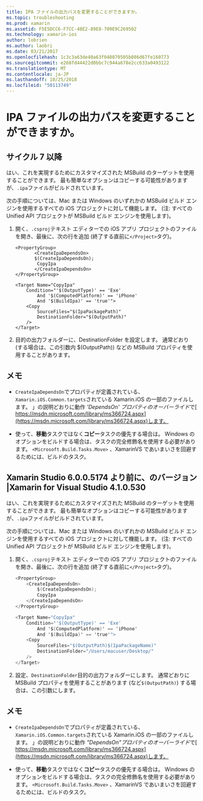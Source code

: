 ```yaml
---
title: IPA ファイルの出力パスを変更することができますか。
ms.topic: troubleshooting
ms.prod: xamarin
ms.assetid: F5E5DCC6-F7CC-48E2-89E8-709E9C269502
ms.technology: xamarin-ios
author: lobrien
ms.author: laobri
ms.date: 03/21/2017
ms.openlocfilehash: 1c3c3a63de40a63f040870505b086d67fe160773
ms.sourcegitcommit: e268fd44422d0bbc7c944a678e2cc633a0493122
ms.translationtype: MT
ms.contentlocale: ja-JP
ms.lasthandoff: 10/25/2018
ms.locfileid: "50113749"
---
```

# <a name="can-i-change-the-output-path-of-the-ipa-file"></a>IPA ファイルの出力パスを変更することができますか。

## <a name="for-cycle-7-and-higher"></a>サイクル 7 以降
はい、これを実現するためにカスタマイズされた MSBuild のターゲットを使用することができます。 最も簡単なオプションはコピーする可能性がありますが、`.ipa`ファイルがビルドされています。

次の手順については、Mac または Windows のいずれかの MSBuild ビルド エンジンを使用するすべての iOS プロジェクトに対して機能します。 (注: すべての Unified API プロジェクトが MSBuild ビルド エンジンを使用します)。

1. 開く、`.csproj`テキスト エディターでの iOS アプリ プロジェクトのファイルを開き、最後に、次の行を追加 (終了する直前に`</Project>`タグ)。
    
    ```
    <PropertyGroup>
           <CreateIpaDependsOn>
           $(CreateIpaDependsOn);
            CopyIpa
           </CreateIpaDependsOn>
    </PropertyGroup>
    
    <Target Name="CopyIpa"
        Condition="'$(OutputType)' == 'Exe'
            And '$(ComputedPlatform)' == 'iPhone'
            And '$(BuildIpa)' == 'true'">
        <Copy
            SourceFiles="$(IpaPackagePath)"
            DestinationFolder="$(OutputPath)"
        />
    </Target>
    ```

2. 目的の出力フォルダーに、DestinationFolder を設定します。 通常どおり (する場合は、この引数内 $(OutputPath)) などの MSBuild プロパティを使用することがあります。

## <a name="notes"></a>メモ
- `CreateIpaDependsOn`でプロパティが定義されている、`Xamarin.iOS.Common.targets`されている Xamarin.iOS の一部のファイルします。 」の説明どおりに動作 *'DependsOn' プロパティのオーバーライド*で[ https://msdn.microsoft.com/library/ms366724.aspx](https://msdn.microsoft.com/library/ms366724.aspx)します。

- 使って、**移動**タスクではなく**コピー**タスクの優先する場合は。 Windows のオプションをビルドする場合は、タスクの完全修飾名を使用する必要があります。 `<Microsoft.Build.Tasks.Move>` 、XamarinVS であいまいさを回避するためには、ビルドのタスク。

## <a name="for-versions-before-xamarin-studio-6005174--xamarin-for-visual-studio-410530"></a>Xamarin Studio 6.0.0.5174 より前に、のバージョン |Xamarin for Visual Studio 4.1.0.530

はい、これを実現するためにカスタマイズされた MSBuild のターゲットを使用することができます。 最も簡単なオプションはコピーする可能性がありますが、`.ipa`ファイルがビルドされています。

次の手順については、Mac または Windows のいずれかの MSBuild ビルド エンジンを使用するすべての iOS プロジェクトに対して機能します。 (注: すべての Unified API プロジェクトが MSBuild ビルド エンジンを使用します)。

1. 開く、`.csproj`テキスト エディターでの iOS アプリ プロジェクトのファイルを開き、最後に、次の行を追加 (終了する直前に`</Project>`タグ)。

    ```csharp
    <PropertyGroup>
        <CreateIpaDependsOn>
            $(CreateIpaDependsOn);
            CopyIpa
        </CreateIpaDependsOn>
    </PropertyGroup>
    
    <Target Name="CopyIpa"
        Condition="'$(OutputType)' == 'Exe'
            And '$(ComputedPlatform)' == 'iPhone'
            And '$(BuildIpa)' == 'true'">
        <Copy
            SourceFiles="$(OutputPath)$(IpaPackageName)"
            DestinationFolder="/Users/macuser/Desktop/"
        />
    </Target>
    ```

2. 設定、`DestinationFolder`目的の出力フォルダーにします。 通常どおりに MSBuild プロパティを使用することがあります (など`$(OutputPath)`) する場合は、この引数にします。

## <a name="notes"></a>メモ
- `CreateIpaDependsOn`でプロパティが定義されている、`Xamarin.iOS.Common.targets`されている Xamarin.iOS の一部のファイルします。 」の説明どおりに動作 *"DependsOn"プロパティのオーバーライド*で[ https://msdn.microsoft.com/library/ms366724.aspx](https://msdn.microsoft.com/library/ms366724.aspx)します。

- 使って、**移動**タスクではなく**コピー**タスクの優先する場合は。 Windows のオプションをビルドする場合は、タスクの完全修飾名を使用する必要があります。 `<Microsoft.Build.Tasks.Move>` 、XamarinVS であいまいさを回避するためには、ビルドのタスク。
